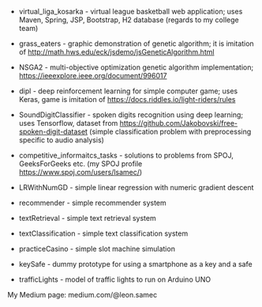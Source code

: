 - virtual_liga_kosarka - virtual league basketball web application; uses Maven, Spring, JSP, Bootstrap, H2 database
						(regards to my college team)
						
- grass_eaters - graphic demonstration of genetic algorithm; it is imitation of http://math.hws.edu/eck/jsdemo/jsGeneticAlgorithm.html

- NSGA2 - multi-objective optimization genetic algorithm implementation; https://ieeexplore.ieee.org/document/996017

- dipl - deep reinforcement learning for simple computer game; uses Keras, game is imitation of https://docs.riddles.io/light-riders/rules

- SoundDigitClassifier - spoken digits recognition using deep learning; uses Tensorflow, dataset from https://github.com/Jakobovski/free-spoken-digit-dataset
						(simple classification problem with preprocessing specific to audio analysis)
						
- competitive_informaitcs_tasks - solutions to problems from SPOJ, GeeksForGeeks etc. 
								(my SPOJ profile https://www.spoj.com/users/lsamec/)

- LRWithNumGD - simple linear regression with numeric gradient descent

- recommender - simple recommender system

- textRetrieval - simple text retrieval system

- textClassification - simple text classification system

- practiceCasino - simple slot machine simulation

- keySafe - dummy prototype for using a smartphone as a key and a safe

- trafficLights - model of traffic lights to run on Arduino UNO

My Medium page: medium.com/@leon.samec

 









	


